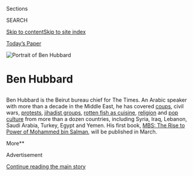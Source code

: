 <div id="app">

<div>

<div class="NYTAppHideMasthead css-1r6wvpq e1suatyy0">

<div class="section css-ui9rw0 e1suatyy2">

<div class="css-eph4ug er09x8g0">

<div class="css-6n7j50">

</div>

<span class="css-1dv1kvn">Sections</span>

<div class="css-10488qs">

<span class="css-1dv1kvn">SEARCH</span>

</div>

[Skip to content](#site-content)[Skip to site
index](#site-index)

</div>

<div class="css-10698na e1huz5gh0">

</div>

</div>

<div id="masthead-bar-one" class="section hasLinks css-15hmgas e1csuq9d3">

<div class="css-uqyvli e1csuq9d0">

</div>

<div class="css-1uqjmks e1csuq9d1">

</div>

<div class="css-9e9ivx">

[](https://myaccount.nytimes3xbfgragh.onion/auth/login?response_type=cookie&client_id=vi)

</div>

<div class="css-1bvtpon e1csuq9d2">

[Today’s Paper](https://www.nytimes3xbfgragh.onion/section/todayspaper)

</div>

</div>

</div>

</div>

<div data-aria-hidden="false">

<div id="site-content" data-role="main">

<div id="byline" class="section css-15h4p1b e9abtgs0">

<div class="css-1j21atc e1svk9qx1">

<div class="css-nfcc9b e1svk9qx3">

<div class="css-cnx41t">

![Portrait of Ben
Hubbard](https://static01.graylady3jvrrxbe.onion/images/2018/10/10/multimedia/author-ben-hubbard/author-ben-hubbard-thumbLarge.png)

</div>

<div class="css-vl9dhg e1svk9qx5">

<div class="css-1nrhkj6 e1svk9qx6">

# Ben Hubbard

</div>

## <span></span>

Ben Hubbard is the Beirut bureau chief for The Times. An Arabic speaker
with more than a decade in the Middle East, he has covered
[coups](https://www.nytimes3xbfgragh.onion/2016/07/23/world/middleeast/failed-turkish-coup-accelerated-a-purge-years-in-the-making.html),
civil wars,
[protests](http://www.nytimes3xbfgragh.onion/2013/08/10/world/middleeast/in-cairo-camps-protesters-dig-in-and-live-on.html),
[jihadist
groups](https://www.nytimes3xbfgragh.onion/2014/07/24/world/middleeast/islamic-state-controls-raqqa-syria.html),
[rotten fish as
cuisine](http://www.nytimes3xbfgragh.onion/2013/05/07/world/middleeast/a-taste-of-spring-that-reeks-of-tradition.html),
[religion](https://www.nytimes3xbfgragh.onion/2016/07/11/world/middleeast/saudi-arabia-islam-wahhabism-religious-police.html)
and [pop
culture](https://www.nytimes3xbfgragh.onion/2017/05/16/world/middleeast/isis-ramadan-tv-drama.html)
from more than a dozen countries, including Syria, Iraq, Lebanon, Saudi
Arabia, Turkey, Egypt and Yemen. His first book, [MBS: The Rise to Power
of Mohammed bin
Salman](https://www.penguinrandomhouse.com/books/601932/mbs-by-ben-hubbard/),
will be published in March.

<span class="css-dd5dyy">More**</span>

</div>

</div>

</div>

<div>

<div id="mid1-wrapper" class="css-1mn4oms eaca97t0" type="rank">

<div id="mid1-slug" class="css-1tag3rd eaca97t1">

Advertisement

</div>

[Continue reading the main
story](#after-mid1)

<div id="mid1" class="ad mid1-wrapper" style="text-align:center;height:100%;display:block">

</div>

<div id="after-mid1">

</div>

</div>

</div>

<div class="css-185go5a e1o5byef0">

<div class="css-15cbhtu">

  - [Latest](#stream-panel)
  - <span class="css-6n7j50">Search</span>
    <div class="control">
    <div class="label-container css-1dv1kvn">
    Search
    </div>
    <div class="css-wm4t3d">
    **<span id="clear-search-input" class="css-1dv1kvn">Clear this text
    input</span>
    </div>
    </div>
    <span class="css-1iovbfw"></span>

<div id="stream-panel" class="section css-8msx5b e1jz0cab1">

<div class="css-13mho3u">

1.  
    
    <div class="css-1cp3ece">
    
    <div class="css-1l4spti">
    
    [](/2020/08/04/world/middleeast/beirut-explosion-blast.html)
    
    <div class="css-79elbk">
    
    ![](https://static01.graylady3jvrrxbe.onion/images/2020/08/04/world/04lebanon/04lebanon-thumbWide.jpg?quality=75&auto=webp&disable=upscale)
    
    </div>
    
    ## At Least 25 Killed as Powerful Explosion Rocks Beirut: Live Updates
    
    The government had stored “highly explosive materials” at the blast
    scene on the Lebanese capital’s waterfront, a top military official
    said. Thousands of people were injured and the shock was felt across
    the city.
    
    <div class="css-1nqbnmb ea5icrr0">
    
    By <span class="css-1n7hynb">Ben
    Hubbard</span>
    
    </div>
    
    </div>
    
    <div class="css-1lc2l26 e1xfvim33">
    
    </div>
    
    </div>

2.  
    
    <div class="css-1cp3ece">
    
    <div class="css-1l4spti">
    
    [](/2020/07/24/world/middleeast/Saudi-spy-mbs-extradition.html)
    
    <div class="css-79elbk">
    
    ![](https://static01.graylady3jvrrxbe.onion/images/2020/07/24/world/24saudi-interpoltop/24saudi-interpoltop-thumbWide.jpg?quality=75&auto=webp&disable=upscale)
    
    </div>
    
    ## A Saudi Spy Chief Hid Abroad. With Appeals and Threats, M.B.S. Tried to Bring Him Back
    
    To try to force a former Saudi intelligence officer to return to the
    kingdom, Crown Prince Mohammed bin Salman asked for his help,
    targeted his family and sought to have him arrested abroad.
    
    <div class="css-1nqbnmb ea5icrr0">
    
    By <span class="css-1n7hynb">Ben
    Hubbard</span>
    
    </div>
    
    </div>
    
    <div class="css-1lc2l26 e1xfvim33">
    
    </div>
    
    </div>

3.  
    
    <div class="css-1cp3ece">
    
    <div class="css-1l4spti">
    
    [](/2020/07/12/world/middleeast/beirut-lebanon-economic-crisis.html)
    
    <div class="css-79elbk">
    
    ![](https://static01.graylady3jvrrxbe.onion/images/2020/07/12/world/11Lebanon-Dispatch/11Lebanon-Dispatch-thumbWide.jpg?quality=75&auto=webp&disable=upscale)
    
    </div>
    
    ### <span class="css-m70j1g">Lebanon Dispatch</span>
    
    ## Bartering Child’s Dress for Food: Life in Lebanon’s Economic Crisis
    
    A TV chef abandons unaffordable beef. Blackouts make for sweltering
    summer nights. Changing money feels like a drug deal: The financial
    meltdown means daily pain and a blow to a country’s pride.
    
    <div class="css-1nqbnmb ea5icrr0">
    
    By <span class="css-1n7hynb">Ben Hubbard <span>and</span> Hwaida
    Saad</span>
    
    </div>
    
    </div>
    
    <div class="css-1lc2l26 e1xfvim33">
    
    </div>
    
    </div>

4.  
    
    <div class="css-1cp3ece">
    
    <div class="css-1l4spti">
    
    [](/2020/07/06/world/middleeast/coronavirus-saudi-domestic-workers-maids-arab.html)
    
    <div class="css-79elbk">
    
    ![](https://static01.graylady3jvrrxbe.onion/images/2020/07/05/world/05mideast-labor/merlin_173189445_5f11297e-9cb1-49af-87c6-5f53754aecf6-thumbWide.jpg?quality=75&auto=webp&disable=upscale)
    
    </div>
    
    ## Laid Off and Locked Up: Virus Traps Domestic Workers in Arab States
    
    The pandemic and economic crises have caused many workers to lose
    their jobs. Some have been detained, abused, deprived of wages and
    stranded far from home with nowhere to turn for help.
    
    <div class="css-1nqbnmb ea5icrr0">
    
    By <span class="css-1n7hynb">Ben Hubbard <span>and</span> Louise
    Donovan</span>
    
    </div>
    
    </div>
    
    <div class="css-1lc2l26 e1xfvim33">
    
    </div>
    
    </div>

5.  
    
    <div class="css-1cp3ece">
    
    <div class="css-1l4spti">
    
    [](/2020/06/25/world/middleeast/israel-united-arab-emirates-coronavirus.html)
    
    <div class="css-79elbk">
    
    ![](https://static01.graylady3jvrrxbe.onion/images/2020/06/25/world/25israel-uae/merlin_173019246_9277689e-8b37-4e78-af96-af9d20ec4ebe-thumbWide.jpg?quality=75&auto=webp&disable=upscale)
    
    </div>
    
    ## Israel Announces Partnership With U.A.E., Which Throws Cold Water On It
    
    Prime Minister Benjamin Netanyahu touted a rare public opening
    between the two countries. Apparently, the Emirates was not ready
    for it.
    
    <div class="css-1nqbnmb ea5icrr0">
    
    By <span class="css-1n7hynb">Ronen Bergman <span>and</span> Ben
    Hubbard</span>
    
    </div>
    
    </div>
    
    <div class="css-1lc2l26 e1xfvim33">
    
    </div>
    
    </div>

6.  
    
    <div class="css-1cp3ece">
    
    <div class="css-1l4spti">
    
    [](/2020/06/23/world/middleeast/hajj-pilgrimage-canceled.html)
    
    <div class="css-79elbk">
    
    ![](https://static01.graylady3jvrrxbe.onion/images/2020/04/08/world/23hajj/merlin_171251070_51c3b7df-fb13-432c-b298-ff6b6c476584-thumbWide.jpg?quality=75&auto=webp&disable=upscale)
    
    </div>
    
    ## The Hajj Pilgrimage Is Canceled, and Grief Rocks the Muslim World
    
    The coronavirus pandemic upended the plans of millions of Muslims,
    for whom the once-in-a-lifetime trip is a sacred milestone.
    
    <div class="css-1nqbnmb ea5icrr0">
    
    By <span class="css-1n7hynb">Ben Hubbard <span>and</span> Declan
    Walsh</span>
    
    </div>
    
    </div>
    
    <div class="css-1lc2l26 e1xfvim33">
    
    </div>
    
    </div>

7.  
    
    <div class="css-1cp3ece">
    
    <div class="css-1l4spti">
    
    [](/2020/06/22/world/middleeast/saudi-arabia-hajj-mecca-pilgrims.html)
    
    <div class="css-79elbk">
    
    ![](https://static01.graylady3jvrrxbe.onion/images/2020/06/22/world/22Hajj/22Hajj-thumbWide-v2.jpg?quality=75&auto=webp&disable=upscale)
    
    </div>
    
    ## Saudi Arabia Drastically Limits Hajj Pilgrimage to Prevent Viral Spread
    
    Saudi Arabia said only “very limited numbers” of pilgrims could
    perform the hajj this year, with only Saudis and foreign nationals
    already in the kingdom allowed to take part.
    
    <div class="css-1nqbnmb ea5icrr0">
    
    By <span class="css-1n7hynb">Ben
    Hubbard</span>
    
    </div>
    
    </div>
    
    <div class="css-1lc2l26 e1xfvim33">
    
    </div>
    
    </div>

8.  
    
    <div class="css-1cp3ece">
    
    <div class="css-1l4spti">
    
    [](/2020/06/22/world/europe/france-isis-children-repatriated.html)
    
    <div class="css-79elbk">
    
    ![](https://static01.graylady3jvrrxbe.onion/images/2020/06/22/world/22france-isis-kids/22france-isis-kids-thumbWide-v2.jpg?quality=75&auto=webp&disable=upscale)
    
    </div>
    
    ## France Brings 10 Children of French Jihadists Home From Syria
    
    About 270 children of French citizens remain stuck in Syria,
    according to rights groups, which argue that leaving them stranded
    in squalid detention camps exposes them to illness and
    radicalization.
    
    <div class="css-1nqbnmb ea5icrr0">
    
    By <span class="css-1n7hynb">Constant Méheut <span>and</span> Ben
    Hubbard</span>
    
    </div>
    
    </div>
    
    <div class="css-1lc2l26 e1xfvim33">
    
    </div>
    
    </div>

9.  
    
    <div class="css-1cp3ece">
    
    <div class="css-1l4spti">
    
    [](/2020/06/22/world/europe/syria-doctor-torture-germany.html)
    
    <div class="css-79elbk">
    
    ![](https://static01.graylady3jvrrxbe.onion/images/2020/06/22/world/22germany-syria/22germany-syria-thumbWide.jpg?quality=75&auto=webp&disable=upscale)
    
    </div>
    
    ## Syrian Doctor Accused of Torture Is Arrested in Germany
    
    Alaa Mousa, who worked in a prison, is expected to be charged with
    crimes against humanity. He is the third former Syrian official to
    be detained in Germany.
    
    <div class="css-1nqbnmb ea5icrr0">
    
    By <span class="css-1n7hynb">Christopher F. Schuetze
    <span>and</span> Ben
    Hubbard</span>
    
    </div>
    
    </div>
    
    <div class="css-1lc2l26 e1xfvim33">
    
    </div>
    
    </div>

10. 
    
    <div class="css-1cp3ece">
    
    <div class="css-1l4spti">
    
    [](/2020/06/15/world/middleeast/syria-economy-assad-makhlouf.html)
    
    <div class="css-79elbk">
    
    ![](https://static01.graylady3jvrrxbe.onion/images/2020/06/11/world/xxsyria/xxsyria-thumbWide-v2.jpg?quality=75&auto=webp&disable=upscale)
    
    </div>
    
    ## Syria’s Economy Collapses Even as Civil War Winds to a Close
    
    President Bashar al-Assad faces threats he cannot bomb into
    submission, as protests erupt over living standards and a rift opens
    among the ruling elite.
    
    <div class="css-1nqbnmb ea5icrr0">
    
    By <span class="css-1n7hynb">Ben Hubbard</span>
    
    </div>
    
    </div>
    
    <div class="css-1lc2l26 e1xfvim33">
    
    </div>
    
    </div>

<div class="css-13mho3u">

<div class="css-1t62hi8">

<div class="css-1stvaey">

Show
More

<div>

<div style="border:0;clip:rect(0 0 0 0);height:1px;margin:-1px;overflow:hidden;white-space:nowrap;padding:0;width:1px;position:absolute" data-role="log" data-aria-live="assertive">

</div>

<div style="border:0;clip:rect(0 0 0 0);height:1px;margin:-1px;overflow:hidden;white-space:nowrap;padding:0;width:1px;position:absolute" data-role="log" data-aria-live="assertive">

</div>

<div style="border:0;clip:rect(0 0 0 0);height:1px;margin:-1px;overflow:hidden;white-space:nowrap;padding:0;width:1px;position:absolute" data-role="log" data-aria-live="polite">

</div>

<div style="border:0;clip:rect(0 0 0 0);height:1px;margin:-1px;overflow:hidden;white-space:nowrap;padding:0;width:1px;position:absolute" data-role="log" data-aria-live="polite">

</div>

</div>

</div>

</div>

</div>

</div>

<div class="css-g6hk37 supplemental">

<div id="mid2-wrapper" class="css-10wkyv7 eaca97t0" type="lede">

<div id="mid2-slug" class="css-1tag3rd eaca97t1">

Advertisement

</div>

[Continue reading the main
story](#after-mid2)

<div id="mid2" class="ad mid2-wrapper" style="text-align:center;height:100%;display:block;min-height:250px">

</div>

<div id="after-mid2">

</div>

</div>

## Follow Elsewhere

<div class="module-body">

  - [**<span data-aria-hidden="true">NYTBen</span><span class="css-1dv1kvn">twitter
    page for
    NYTBen</span>](https://twitter.com/NYTBen)
  - [**<span data-aria-hidden="true">ben.hubbard.33</span><span class="css-1dv1kvn">facebook
    page for
    ben.hubbard.33</span>](https://www.facebookcorewwwi.onion/ben.hubbard.33)

</div>

## Feedback? Questions?

<div class="css-hftqp3">

Include your name, the article headline, and your message.

</div>

Email Author

</div>

</div>

</div>

</div>

</div>

</div>

## Site Index

<div>

</div>

## Site Information Navigation

  - [© <span>2020</span> <span>The New York Times
    Company</span>](https://help.nytimes3xbfgragh.onion/hc/en-us/articles/115014792127-Copyright-notice)

<!-- end list -->

  - [NYTCo](https://www.nytco.com/)
  - [Contact
    Us](https://help.nytimes3xbfgragh.onion/hc/en-us/articles/115015385887-Contact-Us)
  - [Work with us](https://www.nytco.com/careers/)
  - [Advertise](https://nytmediakit.com/)
  - [T Brand Studio](http://www.tbrandstudio.com/)
  - [Your Ad
    Choices](https://www.nytimes3xbfgragh.onion/privacy/cookie-policy#how-do-i-manage-trackers)
  - [Privacy](https://www.nytimes3xbfgragh.onion/privacy)
  - [Terms of
    Service](https://help.nytimes3xbfgragh.onion/hc/en-us/articles/115014893428-Terms-of-service)
  - [Terms of
    Sale](https://help.nytimes3xbfgragh.onion/hc/en-us/articles/115014893968-Terms-of-sale)
  - [Site
    Map](https://spiderbites.nytimes3xbfgragh.onion)
  - [Help](https://help.nytimes3xbfgragh.onion/hc/en-us)
  - [Subscriptions](https://www.nytimes3xbfgragh.onion/subscription?campaignId=37WXW)

</div>

</div>
